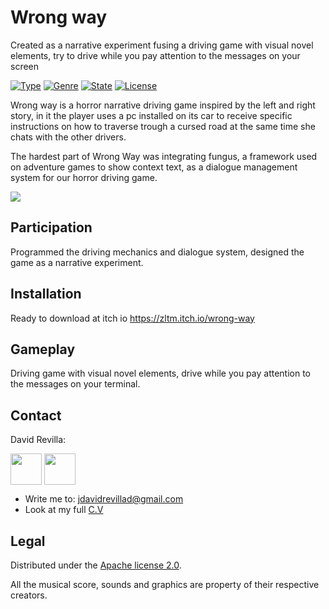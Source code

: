 # Wrong way
Created as a narrative experiment fusing a driving game with visual novel elements, try to drive while you pay attention to the messages on your screen

[![Type](https://img.shields.io/badge/Type-Videogame-945C1D.svg)](https://github.com/ZLTM/Taki)
[![Genre](https://img.shields.io/badge/Genre-Narrative-DDA76A.svg)](https://packagist.org/packages/phpunit/phpunit)
[![State](https://img.shields.io/badge/State-Done-2C834F.svg)](https://packagist.org/packages/phpunit/phpunit)
[![License](https://img.shields.io/badge/License-Apache%202--0-343E7D.svg)](https://packagist.org/packages/phpunit/phpunit)

Wrong way is a horror narrative driving game inspired by the left and right story, in it the player uses a pc installed on its car to receive specific instructions on how to traverse trough a cursed road at the same time she chats with the other drivers.

The hardest part of Wrong Way was integrating fungus, a framework used on adventure games to show context text, as a dialogue management system for our horror driving game.

<img border="0" align="center"  src="https://i.imgur.com/8KsjNef.jpg"></a>

## Participation

Programmed the driving mechanics and dialogue system, designed the game as a narrative experiment.

## Installation

Ready to download at itch io https://zltm.itch.io/wrong-way

## Gameplay

Driving game with visual novel elements, drive while you pay attention to the messages on your terminal.

## Contact

David Revilla:

<a href="https://twitter.com/ZLTM_david" target="_blank">
  <img width="50" height="50" border="0" align="center"  src="https://i.imgur.com/NseqTcz.jpg"></a>
<a href="https://www.linkedin.com/in/zolutr/" target="_blank">
  <img width="50" height="50" border="0" align="center"  src="https://i.imgur.com/ZDZ4lgx.png"></a>

* Write me to: jdavidrevillad@gmail.com
* Look at my full [C.V](https://zltm.github.io/)


## Legal

Distributed under the [Apache license 2.0](https://choosealicense.com/licenses/apache-2.0/). 

All the musical score, sounds and graphics are property of their respective creators.
